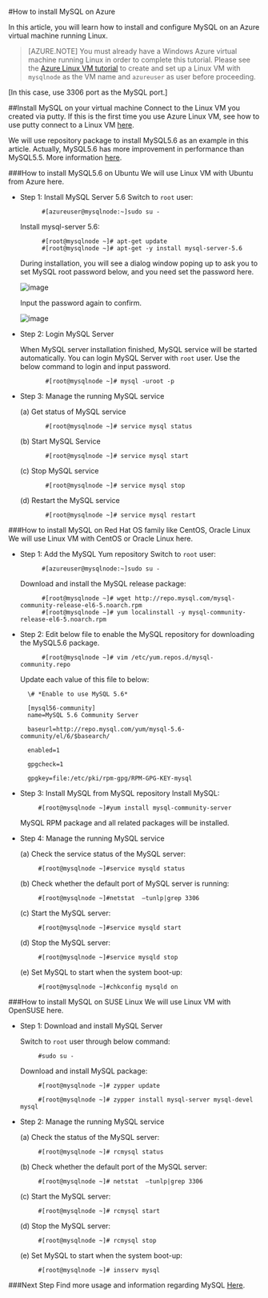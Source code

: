 <properties
	pageTitle="How to install MySQL on Azure "
	description="Learn how to install the MySQL stack on a Linux virtual machine (VM) in Azure. You can install on Ubuntu or RedHat family OS."
	services="virtual-machines"
	documentationCenter=""
	authors="SuperScottz"
	manager="timlt"
	editor=""/>

<tags
	ms.service="virtual-machines"
	ms.date="08/10/2015"
	wacn.date=""/>


#How to install MySQL on Azure


In this article, you will learn how to install and configure MySQL on an Azure virtual machine running Linux.


> [AZURE.NOTE] You must already have a Windows Azure virtual machine running Linux in order to complete this tutorial. Please see the 
[Azure Linux VM tutorial](/documentation/articles/virtual-machines-linux-tutorial) to create and set up a Linux VM with `mysqlnode` as the VM name and `azureuser` as user before proceeding.

[In this case, use 3306 port as the MySQL port.]  


##Install MySQL on your virtual machine
Connect to the Linux VM you created via putty. If this is the first time you use Azure Linux VM, see how to use putty connect to a Linux VM [here](/documentation/articles/virtual-machines-linux-use-ssh-key).

We will use repository package to install MySQL5.6 as an example in this article. Actually, MySQL5.6 has more improvement in performance than MySQL5.5.  More information [here](http://www.mysqlperformanceblog.com/2013/02/18/is-mysql-5-6-slower-than-mysql-5-5/).


###How to install MySQL5.6 on Ubuntu
We will use Linux VM with Ubuntu from Azure here. 

- Step 1: Install MySQL Server 5.6
    Switch to `root` user: 

            #[azureuser@mysqlnode:~]sudo su -

    Install mysql-server 5.6:

            #[root@mysqlnode ~]# apt-get update
            #[root@mysqlnode ~]# apt-get -y install mysql-server-5.6

    During installation, you will see a dialog window poping up to ask you to set MySQL root password below, and you need set the password here.

    ![image](./media/virtual-machines-linux-install-mysql/virtual-machines-linux-install-mysql-p01.png)

    
    Input the password again to confirm.

    ![image](./media/virtual-machines-linux-install-mysql/virtual-machines-linux-install-mysql-p02.png)
 
- Step 2: Login MySQL Server

    When MySQL server installation finished, MySQL service will be started automatically. You can login MySQL Server with `root` user.
    Use the below command to login and input password.

             #[root@mysqlnode ~]# mysql -uroot -p

- Step 3: Manage the running MySQL service

    (a) Get status of MySQL service

             #[root@mysqlnode ~]# service mysql status

    (b) Start MySQL Service

             #[root@mysqlnode ~]# service mysql start

    (c) Stop MySQL service

             #[root@mysqlnode ~]# service mysql stop

    (d) Restart the MySQL service

             #[root@mysqlnode ~]# service mysql restart


###How to install MySQL on Red Hat OS family like CentOS, Oracle Linux
We will use Linux VM with CentOS or Oracle Linux here.
 
- Step 1: Add the MySQL Yum repository
    Switch to `root` user: 

            #[azureuser@mysqlnode:~]sudo su -

    Download and install the MySQL release package: 

            #[root@mysqlnode ~]# wget http://repo.mysql.com/mysql-community-release-el6-5.noarch.rpm 
            #[root@mysqlnode ~]# yum localinstall -y mysql-community-release-el6-5.noarch.rpm 

- Step 2: Edit below file to enable the MySQL repository for downloading the MySQL5.6 package.
 
            #[root@mysqlnode ~]# vim /etc/yum.repos.d/mysql-community.repo

    Update each value of this file to below:

        \# *Enable to use MySQL 5.6*

        [mysql56-community]
        name=MySQL 5.6 Community Server

        baseurl=http://repo.mysql.com/yum/mysql-5.6-community/el/6/$basearch/

        enabled=1

        gpgcheck=1

        gpgkey=file:/etc/pki/rpm-gpg/RPM-GPG-KEY-mysql

- Step 3: Install MySQL from MySQL repository
    Install MySQL:

           #[root@mysqlnode ~]#yum install mysql-community-server 

    MySQL RPM package and all related packages will be installed.

- Step 4: Manage the running MySQL service

    (a) Check the service status of the MySQL server:
   
           #[root@mysqlnode ~]#service mysqld status

    (b) Check whether the default port of  MySQL server is running:

           #[root@mysqlnode ~]#netstat  –tunlp|grep 3306

    (c) Start the MySQL server:

           #[root@mysqlnode ~]#service mysqld start

    (d) Stop the MySQL server:

           #[root@mysqlnode ~]#service mysqld stop

    (e) Set MySQL to start when the system boot-up:

           #[root@mysqlnode ~]#chkconfig mysqld on


###How to install MySQL on SUSE Linux
We will use Linux VM with OpenSUSE here.

- Step 1: Download and install MySQL Server

    Switch to `root` user through below command:  

           #sudo su -

    Download and install MySQL package:

           #[root@mysqlnode ~]# zypper update

           #[root@mysqlnode ~]# zypper install mysql-server mysql-devel mysql

- Step 2: Manage the running MySQL service

    (a) Check the status of the MySQL server:

           #[root@mysqlnode ~]# rcmysql status

    (b) Check whether the default port of the MySQL server:

           #[root@mysqlnode ~]# netstat  –tunlp|grep 3306


    (c) Start the MySQL server:

           #[root@mysqlnode ~]# rcmysql start

    (d) Stop the MySQL server:

           #[root@mysqlnode ~]# rcmysql stop

    (e) Set MySQL to start when the system boot-up:

           #[root@mysqlnode ~]# insserv mysql

###Next Step
Find more usage and information regarding MySQL [Here](https://www.mysql.com/).